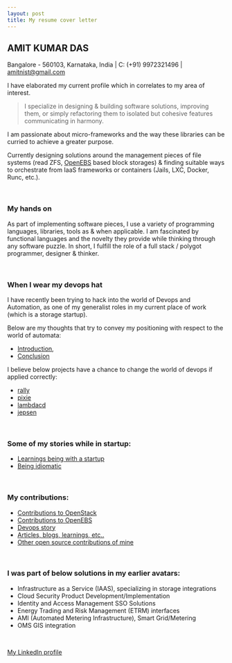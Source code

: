 ```yaml
---
layout: post
title: My resume cover letter
---
```


##  AMIT KUMAR DAS
Bangalore - 560103, Karnataka, India | C: (+91) 9972321496 | amitnist@gmail.com

I have elaborated my current profile which in correlates to my area of interest.

> I specialize in designing & building software solutions, improving them, or simply
> refactoring them to isolated but cohesive features communicating in harmony.

I am passionate about micro-frameworks and the way these libraries can be curried to 
achieve a greater purpose.

Currently designing solutions around the management pieces of file systems 
(read ZFS, [OpenEBS](https://github.com/openebs/) based block storages) & finding 
suitable ways to orchestrate from IaaS frameworks or containers (Jails, LXC, Docker, Runc, etc.). 

<br />

### My hands on

As part of implementing software pieces, I use a variety of programming 
languages, libraries, tools as & when applicable. I am fascinated by functional 
languages and the novelty they provide while thinking through any software puzzle.
In short, I fulfill the role of a full stack / polygot programmer, designer & thinker.

<br />

### When I wear my devops hat

I have recently been trying to hack into the world of Devops and Automation, as one of
my generalist roles in my current place of work (which is a storage startup).

Below are my thoughts that try to convey my positioning with respect to the world of automata:

- [Introduction](https://github.com/CloudByteStorages/automation-core/blob/master/README.md),
- [Conclusion](https://github.com/CloudByteStorages/automation-core/blob/master/touchstone/DesignThoughts/My%20Final%20Thoughts.md)

I believe below projects have a chance to change the world of devops if applied correctly:

- [rally](https://wiki.openstack.org/wiki/Rally)
- [pixie](https://github.com/pixie-lang/pixie)
- [lambdacd](https://github.com/flosell/lambdacd)
- [jepsen](https://github.com/aphyr/jepsen)

<br />

### Some of my stories while in startup:

- [Learnings being with a startup](https://amitkumardas.github.io/2016/08/20/lessons-learned-at-CloudByte.html)
- [Being idiomatic](https://amitkumardas.github.io/2016/08/19/being-idiomatic-and-do-i-bother.html)

<br />

### My contributions:

- [Contributions to OpenStack](https://github.com/openstack/cinder/tree/master/cinder/volume/drivers/cloudbyte)
- [Contributions to OpenEBS](https://github.com/openebs/)
- [Devops story](https://github.com/CloudByteStorages/automation-core)
- [Articles, blogs, learnings, etc..](https://amitkumardas.github.io/)
- [Other open source contributions of mine](https://github.com/AmitKumarDas)

<br />

### I was part of below solutions in my earlier avatars:

- Infrastructure as a Service (IAAS), specializing in storage integrations
- Cloud Security Product Development/Implementation
- Identity and Access Management SSO Solutions
- Energy Trading and Risk Management (ETRM) interfaces
- AMI (Automated Metering Infrastructure), Smart Grid/Metering
- OMS GIS integration

<br />

[My LinkedIn profile](https://in.linkedin.com/in/amit-kumar-das-224b351b)
